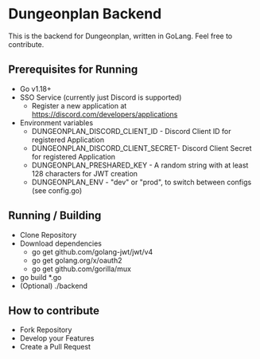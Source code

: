 # Dungeonplan Backend 
This is the backend for Dungeonplan, written in GoLang.
Feel free to contribute.
## Prerequisites for Running
- Go v1.18+
- SSO Service (currently just Discord is supported)
  - Register a new application at https://discord.com/developers/applications
- Environment variables
  - DUNGEONPLAN_DISCORD_CLIENT_ID - Discord Client ID for registered Application
  - DUNGEONPLAN_DISCORD_CLIENT_SECRET- Discord Client Secret for registered Application
  - DUNGEONPLAN_PRESHARED_KEY - A random string with at least 128 characters for JWT creation
  - DUNGEONPLAN_ENV - "dev" or "prod", to switch between configs (see config.go)
## Running / Building
- Clone Repository
- Download dependencies
  - go get github.com/golang-jwt/jwt/v4
  - go get golang.org/x/oauth2
  - go get github.com/gorilla/mux
- go build *.go
- (Optional) ./backend
## How to contribute
- Fork Repository
- Develop your Features
- Create a Pull Request
